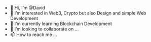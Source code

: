 - 👋 Hi, I’m @David
- 👀 I’m interested in Web3, Crypto but also Design and simple Web Development
- 🌱 I’m currently learning Blockchain Development 
- 💞️ I’m looking to collaborate on ...
- 📫 How to reach me ...

<!---
Maninng/Maninng is a ✨ special ✨ repository because its `README.md` (this file) appears on your GitHub profile.
You can click the Preview link to take a look at your changes.
--->
